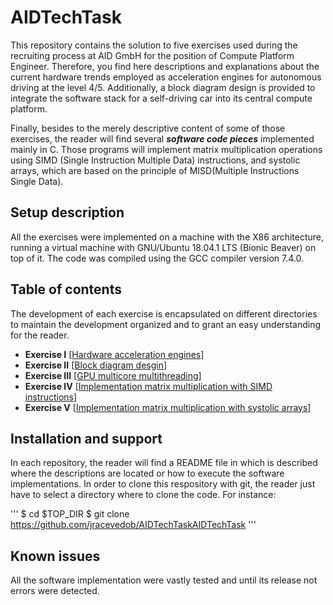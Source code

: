 # AIDTechTask #

This repository contains the solution to five exercises used during the recruiting process at 
AID GmbH for the position of Compute Platform Engineer. Therefore, you find here descriptions and explanations about the current hardware trends employed as acceleration engines for autonomous driving at the level 4/5. Additionally, a block diagram design is provided to integrate the software stack for a self-driving car into its central compute platform.

Finally, besides to the merely descriptive content of some of those exercises, the reader will find several ***software code pieces*** implemented mainly in C. Those programs will implement matrix multiplication operations using SIMD (Single Instruction Multiple Data) instructions, and systolic arrays, which are based on the principle of MISD(Multiple Instructions Single Data).

## Setup description ##

All the exercises were implemented on a machine with the X86 architecture, running a virtual machine with GNU/Ubuntu 18.04.1 LTS (Bionic Beaver) on top of it. The code was compiled using the GCC compiler version 7.4.0.

## Table of contents ##

The development of each exercise is encapsulated on different directories to maintain the development organized and to grant an easy understanding for the reader.

- __Exercise I__ [[Hardware acceleration engines](https://github.com/jracevedob/AIDTechTask/tree/master/ExerciseI)]
- __Exercise II__ [[Block diagram desgin](https://github.com/jracevedob/AIDTechTask/tree/master/ExerciseII)]
- __Exercise III__ [[GPU multicore multithreading](https://github.com/jracevedob/AIDTechTask/tree/master/ExerciseIII)]
- __Exercise IV__ [[Implementation matrix multiplication with SIMD instructions](https://github.com/jracevedob/AIDTechTask/tree/master/ExerciseIV)]
- __Exercise V__ [[Implementation matrix multiplication with systolic arrays](https://github.com/jracevedob/AIDTechTask/tree/master/ExerciseV)]


## Installation and support
In each repository, the reader will find a README file in which is described where the descriptions are located or how to execute the software implementations. In order to clone this respository with git, the reader just have to select a directory where to clone the code. For instance:

'''
$ cd $TOP_DIR
$ git clone https://github.com/jracevedob/AIDTechTaskAIDTechTask
'''


## Known issues
All the software implementation were vastly tested and until its release not errors were detected.
